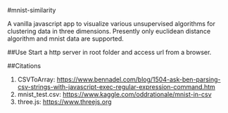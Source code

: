 #mnist-similarity

A vanilla javascript app to visualize various unsupervised algorithms for clustering data in three dimensions. Presently only euclidean distance algorithm and mnist data are supported.

##Use
Start a http server in root folder and access url from a browser.

##Citations
1. CSVToArray: https://www.bennadel.com/blog/1504-ask-ben-parsing-csv-strings-with-javascript-exec-regular-expression-command.htm
2. mnist_test.csv: https://www.kaggle.com/oddrationale/mnist-in-csv
3. three.js: https://www.threejs.org